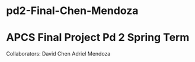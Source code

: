 
pd2-Final-Chen-Mendoza
======================

APCS Final Project Pd 2 Spring Term
=======
Collaborators:
David Chen
Adriel Mendoza


